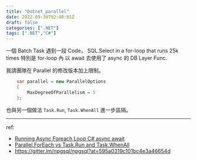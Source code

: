 ```yaml
---
title: "Dotnet_parallel"
date: 2022-09-30T02:40:01Z
draft: false
categories: [".NET"]
tags: [".NET","C#"]
---
```


一個 Batch Task 遇到一段 Code，
SQL.Select in a for-loop that runs 25k times
特別是 for-loop 內 以 await 去使用了 async 的 DB Layer Func.

我請團隊在 Parallel 的修改版本加上限制。

```csharp
    var parallel = new ParallelOptions
    {
        MaxDegreeOfParallelism = 5
    };
```

也與另一個做法 `Task.Run`, `Task.WhenAll` 進一步區隔。


---

ref:

- [Running Async Foreach Loop C# async await](https://stackoverflow.com/a/41561544)
- [Parallel.ForEach vs Task.Run and Task.WhenAll](https://stackoverflow.com/a/19103047)
- <https://gitter.im/npgsql/npgsql?at=595a0319c101bc4e3a46654d>
